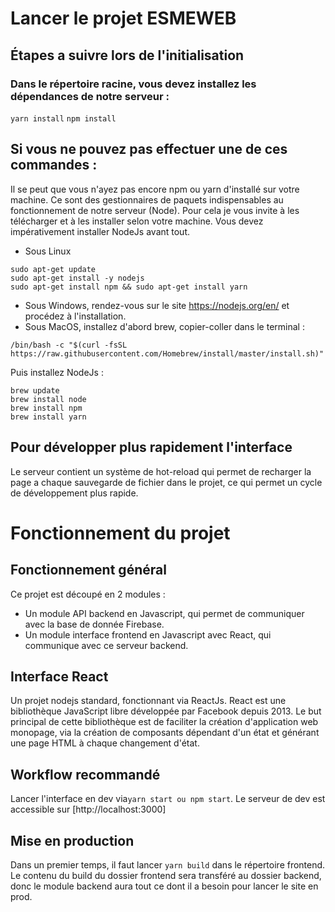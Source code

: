 # Lancer le projet ESMEWEB
## Étapes a suivre lors de l'initialisation
### Dans le répertoire racine, vous devez installez les dépendances de notre serveur :
`yarn install`
`npm install`

## Si vous ne pouvez pas effectuer une de ces commandes :
Il se peut que vous n'ayez pas encore npm ou yarn d'installé sur votre machine. Ce sont des gestionnaires de paquets indispensables au fonctionnement de notre serveur (Node). Pour cela je vous invite à les télécharger et à les installer selon votre machine. Vous devez impérativement installer NodeJs avant tout.
- Sous Linux
```
sudo apt-get update
sudo apt-get install -y nodejs
sudo apt-get install npm && sudo apt-get install yarn
```
- Sous Windows, rendez-vous sur le site https://nodejs.org/en/ et procédez à l'installation.
- Sous MacOS, installez d'abord brew, copier-coller dans le terminal :
```
/bin/bash -c "$(curl -fsSL https://raw.githubusercontent.com/Homebrew/install/master/install.sh)"
```
Puis installez NodeJs :
```
brew update
brew install node
brew install npm
brew install yarn 
```
## Pour développer plus rapidement l'interface
Le serveur contient un système de hot-reload qui permet de recharger la page a chaque sauvegarde de fichier dans le projet, ce qui permet un cycle de développement plus rapide.

# Fonctionnement du projet
## Fonctionnement général
Ce projet est découpé en 2 modules :
- Un module API backend en Javascript, qui permet de communiquer avec la base de donnée Firebase.
- Un module interface frontend en Javascript avec React, qui communique avec ce serveur backend.

## Interface React
Un projet nodejs standard, fonctionnant via ReactJs. React est une bibliothèque JavaScript libre développée par Facebook depuis 2013. Le but principal de cette bibliothèque est de faciliter la création d'application web monopage, via la création de composants dépendant d'un état et générant une page HTML à chaque changement d'état.

## Workflow recommandé
Lancer l'interface en dev via<code>yarn start ou npm start</code>.
Le serveur de dev est accessible sur [http://localhost:3000]

## Mise en production
Dans un premier temps, il faut lancer <code>yarn build</code> dans le répertoire frontend.
Le contenu du build du dossier frontend sera transféré au dossier backend, donc le module backend aura tout ce dont il a besoin pour lancer le site en prod.